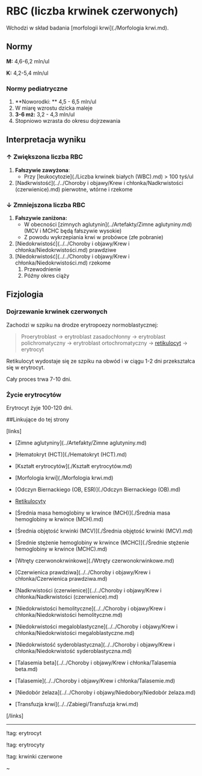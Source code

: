 # RBC (liczba krwinek czerwonych)

Wchodzi w skład badania [morfologii krwi](./Morfologia krwi.md).



## Normy

**M:** 4,6-6,2 mln/ul

**K:** 4,2-5,4 mln/ul



### Normy pediatryczne

1. **Noworodki: ** 4,5 - 6,5 mln/ul
2. W miarę wzrostu dzicka maleje
3. **3-6 mż:** 3,2 - 4,3 mln/ul
4. Stopniowo wzrasta do okresu dojrzewania





## Interpretacja wyniku

### ↑ Zwiększona liczba RBC

1. **Fałszywie zawyżona**:
   - Przy [leukocytozie](./Liczba krwinek białych (WBC).md) > 100 tyś/ul
2. [Nadkrwistość](../../Choroby i objawy/Krew i chłonka/Nadkrwistości (czerwienice).md) pierwotne, wtórne i rzekome





### ↓ Zmniejszona liczba RBC

1. **Fałszywie zaniżona:**
   - W obecności [zimnych aglutynin](../Artefakty/Zimne aglutyniny.md) (MCV i MCHC będą fałszywie wysokie)
   - Z powodu wykrzepiania krwi w probówce (złe pobranie)
2. [Niedokrwistość](../../Choroby i objawy/Krew i chłonka/Niedokrwistości.md) prawdziwe
3. [Niedokrwistość](../../Choroby i objawy/Krew i chłonka/Niedokrwistości.md) rzekome
   1. Przewodnienie
   2. Późny okres ciąży




## Fizjologia

### Dojrzewanie krwinek czerwonych

Zachodzi w szpiku na drodze erytropoezy normoblastycznej:

> Proerytroblast → erytroblast zasadochłonny → erytroblast polichromatyczny → erytroblast ortochromatyczny → [retikulocyt](./Retikulocyty.md) → erytrocyt

Retikulocyt wydostaje się ze szpiku na obwód i w ciągu 1-2 dni przekształca się w erytrocyt.

Cały proces trwa 7-10 dni.



### Życie erytrocytów

Erytrocyt żyje 100-120 dni.



##Linkujące do tej strony

[links]

- [Zimne aglutyniny](../Artefakty/Zimne aglutyniny.md)

- [Hematokryt (HCT)](./Hematokryt (HCT).md)

- [Kształt erytrocytów](./Kształt erytrocytów.md)

- [Morfologia krwi](./Morfologia krwi.md)

- [Odczyn Biernackiego (OB, ESR)](./Odczyn Biernackiego (OB).md)

- [Retikulocyty](./Retikulocyty.md)

- [Średnia masa hemoglobiny w krwince (MCH)](./Średnia masa hemoglobiny w krwince (MCH).md)

- [Średnia objętość krwinki (MCV)](./Średnia objętość krwinki (MCV).md)

- [Średnie stężenie hemoglobiny w krwince (MCHC)](./Średnie stężenie hemoglobiny w krwince (MCHC).md)

- [Wtręty czerwonokrwinkowe](./Wtręty czerwonokrwinkowe.md)

- [Czerwienica prawdziwa](../../Choroby i objawy/Krew i chłonka/Czerwienica prawdziwa.md)

- [Nadkrwistości (czerwienice)](../../Choroby i objawy/Krew i chłonka/Nadkrwistości (czerwienice).md)

- [Niedokrwistości hemolityczne](../../Choroby i objawy/Krew i chłonka/Niedokrwistości hemolityczne.md)

- [Niedokrwistości megaloblastyczne](../../Choroby i objawy/Krew i chłonka/Niedokrwistości megaloblastyczne.md)

- [Niedokrwistość syderoblastyczna](../../Choroby i objawy/Krew i chłonka/Niedokrwistość syderoblastyczna.md)

- [Talasemia beta](../../Choroby i objawy/Krew i chłonka/Talasemia beta.md)

- [Talasemie](../../Choroby i objawy/Krew i chłonka/Talasemie.md)

- [Niedobór żelaza](../../Choroby i objawy/Niedobory/Niedobór żelaza.md)

- [Transfuzja krwi](../../Zabiegi/Transfuzja krwi.md)


[/links]



***

!tag: erytrocyt

!tag: erytrocyty

!tag: krwinki czerwone

~







